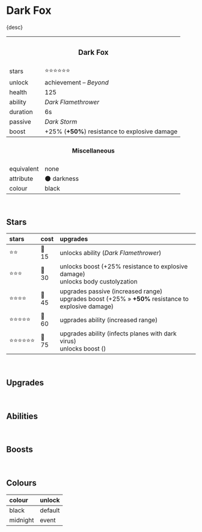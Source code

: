# Dark Fox

{desc}


<table>
  <tr>
    <th colspan="2"> <h3> Dark Fox </h3> </th>
  </tr>
  <tr>
    <td> stars </td>
    <td> ⭐⭐⭐⭐⭐⭐ </td>
  </tr>
  <tr>
    <td> unlock </td>
    <td> achievement – <em>Beyond</em> </td>
  </tr>
  <tr>
    <td> health </td>
    <td> 125 </td>
  </tr>
  <tr>
    <td> ability </td>
    <td> <em> Dark Flamethrower </em> </td>
  </tr>
  <tr>
    <td> duration </td>
    <td> 6s </td>
  </tr>
  <tr>
    <td> passive </td>
    <td> <em> Dark Storm </em> </td>
  </tr>
  <tr>
    <td> boost </td>
    <td> +25% (<b>+50%</b>) resistance to explosive damage </td>
  </tr>
  <tr>
    <th colspan="2"> <h4> Miscellaneous </h4> </th>
  </tr>
  <tr>
    <td> equivalent </td>
    <td> none </td>
  </tr>
  <tr>
    <td> attribute </td>
    <td> 🌑 darkness </td>
  </tr>
  <tr>
    <td> colour </td>
    <td> black </td>
  </tr>
</table>

<br>

## Stars

| stars | cost | upgrades |
| :---- | :--- | :------- |
| ⭐⭐ | 🔹 15 | unlocks ability (*Dark Flamethrower*) |
| ⭐⭐⭐ | 🔹 30 | unlocks boost (+25% resistance to explosive damage) <br> unlocks body custolyzation |
| ⭐⭐⭐⭐ | 🔹 45 | upgrades passive (increased range) <br> upgrades boost (+25% » **+50%** resistance to explosive damage) |
| ⭐⭐⭐⭐⭐ | 🔹 60 | ugprades ability (increased range) |
| ⭐⭐⭐⭐⭐⭐ | 🔹 75 | upgrades ability (infects planes with dark virus) <br> unlocks boost () |

<br>

## Upgrades

<br>

## Abilities

<br>

## Boosts

<br>

## Colours

| colour | unlock |
| :----- | :----- |
| black | default |
| midnight | event |
